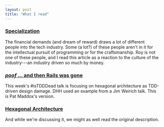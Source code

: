 ```yaml
---
layout: post
title: "What I read"
---
```


### [Specialization](http://roy.gbiv.com/untangled/2008/specialization)

The financial demands (and dream of reward) draws a lot of different people into the tech industry. Some (a lot?) of these people aren't in it for the intellectual pursuit of programming or for the craftsmanship. Roy is not one of these people, and I read this article as a reaction to the culture of the industry---an industry driven so much by money.

### [*poof* ... and then Rails was gone](http://patmaddox.com/2014/05/15/poof-and-then-rails-was-gone/)

This week's #isTDDDead talk is focusing on hexagonal architecture as TDD-driven design damage. DHH used an example from a Jim Weirich talk. This is Pat Maddox's version.

### [Hexagonal Architecture](http://alistair.cockburn.us/Hexagonal+architecture)

And while we're discussing it, we might as well read the original description.
